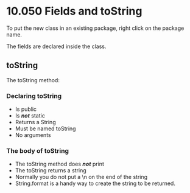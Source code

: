 # 10.050 Fields and toString

To put the new class in an existing package, right click on the package name.

The fields are declared inside the class.

## toString

The toString method:

### Declaring toString

* Is public
* Is ***not*** static
* Returns a String
* Must be named toString
* No arguments

### The body of toString

* The toString method does ***not*** print
* The toString returns a string
* Normally you do not put a \n on the end of the string
* String.format is a handy way to create the string to be returned.
  